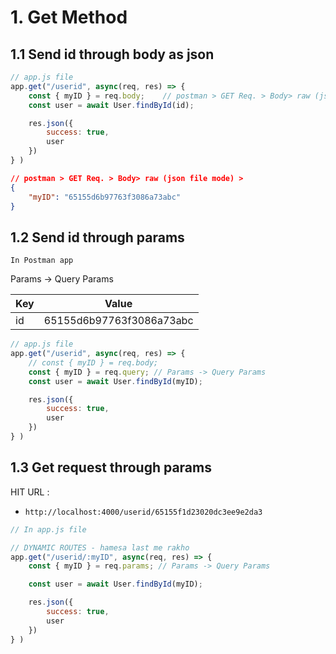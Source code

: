 # 1. Get Method 

## 1.1 Send id through body as json

```js
// app.js file
app.get("/userid", async(req, res) => {
    const { myID } = req.body;    // postman > GET Req. > Body> raw (json file mode) >
    const user = await User.findById(id);

    res.json({
        success: true,
        user
    })
} )
```

```json
// postman > GET Req. > Body> raw (json file mode) >
{
    "myID": "65155d6b97763f3086a73abc"
}
```

## 1.2 Send id through params 

`In Postman app`

Params -> Query Params

| Key | Value                    |
|-----|--------------------------|
| id  | 65155d6b97763f3086a73abc |


```js
// app.js file
app.get("/userid", async(req, res) => {
    // const { myID } = req.body;    
    const { myID } = req.query; // Params -> Query Params
    const user = await User.findById(myID);   

    res.json({
        success: true,
        user
    })
} )
```

## 1.3 Get request through params

HIT URL : 

- `http://localhost:4000/userid/65155f1d23020dc3ee9e2da3`

```js
// In app.js file 

// DYNAMIC ROUTES - hamesa last me rakho
app.get("/userid/:myID", async(req, res) => {    
    const { myID } = req.params; // Params -> Query Params

    const user = await User.findById(myID);   

    res.json({
        success: true,
        user
    })
} )
```

